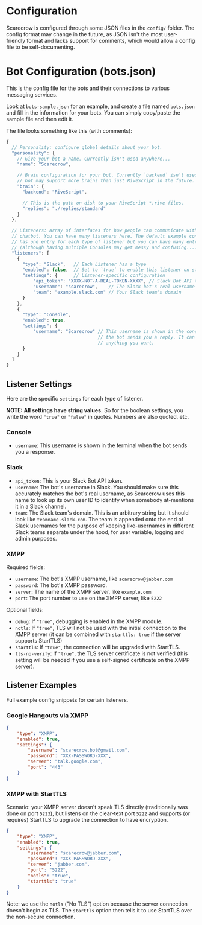 # Configuration

Scarecrow is configured through some JSON files in the `config/` folder. The
config format may change in the future, as JSON isn't the most user-friendly
format and lacks support for comments, which would allow a config file to be
self-documenting.

# Bot Configuration (bots.json)

This is the config file for the bots and their connections to various messaging
services.

Look at `bots-sample.json` for an example, and create a file named `bots.json`
and fill in the information for your bots. You can simply copy/paste the
sample file and then edit it.

The file looks something like this (with comments):

```javascript
{
  // Personality: configure global details about your bot.
  "personality": {
    // Give your bot a name. Currently isn't used anywhere...
    "name": "Scarecrow",

    // Brain configuration for your bot. Currently `backend` isn't used but this
    // bot may support more brains than just RiveScript in the future.
    "brain": {
      "backend": "RiveScript",

      // This is the path on disk to your RiveScript *.rive files.
      "replies": "./replies/standard"
    }
  },

  // Listeners: array of interfaces for how people can communicate with your
  // chatbot. You can have many listeners here. The default example config only
  // has one entry for each type of listener but you can have many entries
  // (although having multiple Consoles may get messy and confusing...)
  "listeners": [
    {
      "type": "Slack",   // Each Listener has a type
      "enabled": false,  // Set to `true` to enable this listener on start-up
      "settings": {      // Listener-specific configuration
          "api_token": "XXXX-NOT-A-REAL-TOKEN-XXXX", // Slack Bot API token
          "username": "scarecrow",    // The Slack bot's real username
          "team": "example.slack.com" // Your Slack team's domain
      }
    },
    {
      "type": "Console",
      "enabled": true,
      "settings": {
          "username": "Scarecrow" // This username is shown in the console when
                                  // the bot sends you a reply. It can be
                                  // anything you want.
      }
    }
  ]
}
```

## Listener Settings

Here are the specific `settings` for each type of listener.

**NOTE: All settings have string values.** So for the boolean settings, you
write the word `"true"` or `"false"` in quotes. Numbers are also quoted, etc.

### Console

* `username`: This username is shown in the terminal when the bot sends you a
  response.

### Slack

* `api_token`: This is your Slack Bot API token.
* `username`: The bot's username in Slack. You should make sure this accurately
  matches the bot's real username, as Scarecrow uses this name to look up its
  own user ID to identify when somebody at-mentions it in a Slack channel.
* `team`: The Slack team's domain. This is an arbitrary string but it should
  look like `teamname.slack.com`. The team is appended onto the end of Slack
  usernames for the purpose of keeping like-usernames in different Slack teams
  separate under the hood, for user variable, logging and admin purposes.

### XMPP

Required fields:

* `username`: The bot's XMPP username, like `scarecrow@jabber.com`
* `password`: The bot's XMPP password.
* `server`: The name of the XMPP server, like `example.com`
* `port`: The port number to use on the XMPP server, like `5222`

Optional fields:

* `debug`: If `"true"`, debugging is enabled in the XMPP module.
* `notls`: If `"true"`, TLS will not be used with the initial connection to the
  XMPP server (it can be combined with `starttls: true` if the server supports
  StartTLS)
* `starttls`: If `"true"`, the connection will be upgraded with StartTLS.
* `tls-no-verify`: If `"true"`, the TLS server certificate is not verified
  (this setting will be needed if you use a self-signed certificate on the
  XMPP server).

## Listener Examples

Full example config snippets for certain listeners.

### Google Hangouts via XMPP

```json
{
    "type": "XMPP",
    "enabled": true,
    "settings": {
        "username": "scarecrow.bot@gmail.com",
        "password": "XXX-PASSWORD-XXX",
        "server": "talk.google.com",
        "port": "443"
    }
}
```

### XMPP with StartTLS

Scenario: your XMPP server doesn't speak TLS directly (traditionally was done on
port `5223`), but listens on the clear-text port `5222` and supports (or
requires) StartTLS to upgrade the connection to have encryption.

```json
{
    "type": "XMPP",
    "enabled": true,
    "settings": {
        "username": "scarecrow@jabber.com",
        "password": "XXX-PASSWORD-XXX",
        "server": "jabber.com",
        "port": "5222",
        "notls": "true",
        "starttls": "true"
    }
}
```

Note: we use the `notls` ("No TLS") option because the server connection doesn't
begin as TLS. The `starttls` option then tells it to use StartTLS over the
non-secure connection.
